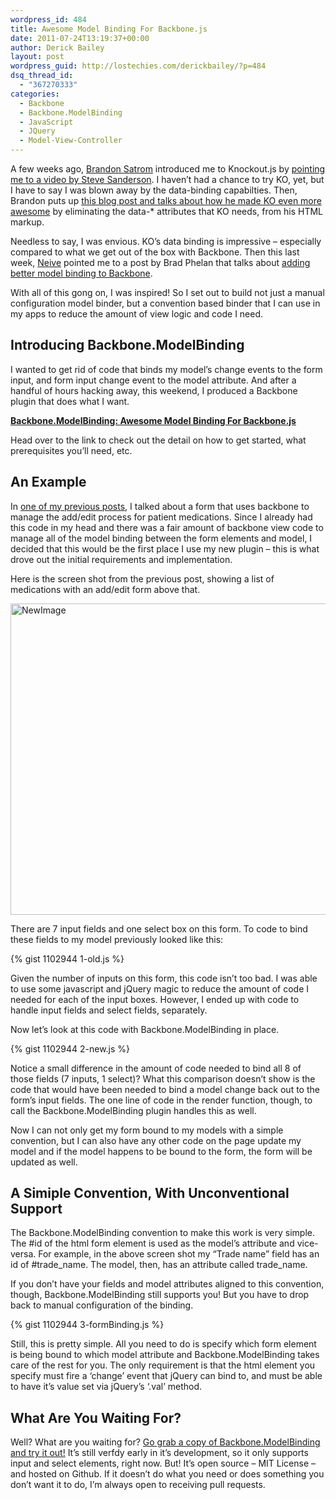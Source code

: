 ```yaml
---
wordpress_id: 484
title: Awesome Model Binding For Backbone.js
date: 2011-07-24T13:19:37+00:00
author: Derick Bailey
layout: post
wordpress_guid: http://lostechies.com/derickbailey/?p=484
dsq_thread_id:
  - "367270333"
categories:
  - Backbone
  - Backbone.ModelBinding
  - JavaScript
  - JQuery
  - Model-View-Controller
---
```

A few weeks ago, [Brandon Satrom](https://twitter.com/#!/BrandonSatrom) introduced me to Knockout.js by [pointing me to a video by Steve Sanderson](http://channel9.msdn.com/events/MIX/MIX11/FRM08). I haven&#8217;t had a chance to try KO, yet, but I have to say I was blown away by the data-binding capabilties. Then, Brandon puts up [this blog post and talks about how he made KO even more awesome](http://userinexperience.com/?p=633) by eliminating the data-* attributes that KO needs, from his HTML markup.

Needless to say, I was envious. KO&#8217;s data binding is impressive &#8211; especially compared to what we get out of the box with Backbone. Then this last week, [Neive](https://twitter.com/#!/nieveg) pointed me to a post by Brad Phelan that talks about [adding better model binding to Backbone](http://xtargets.com/2011/06/11/binding-model-attributes-to-form-elements-with-backbone-js/).

With all of this gong on, I was inspired! So I set out to build not just a manual configuration model binder, but a convention based binder that I can use in my apps to reduce the amount of view logic and code I need.

## Introducing Backbone.ModelBinding

I wanted to get rid of code that binds my model&#8217;s change events to the form input, and form input change event to the model attribute. And after a handful of hours hacking away, this weekend, I produced a Backbone plugin that does what I want.

[**Backbone.ModelBinding: Awesome Model Binding For Backbone.js**](https://github.com/derickbailey/backbone.modelbinding)

Head over to the link to check out the detail on how to get started, what prerequisites you&#8217;ll need, etc.

## An Example

In [one of my previous posts](http://lostechies.com/derickbailey/2011/07/19/references-routing-and-the-event-aggregator-coordinating-views-in-backbone-js/), I talked about a form that uses backbone to manage the add/edit process for patient medications. Since I already had this code in my head and there was a fair amount of backbone view code to manage all of the model binding between the form elements and model, I decided that this would be the first place I use my new plugin &#8211; this is what drove out the initial requirements and implementation.

Here is the screen shot from the previous post, showing a list of medications with an add/edit form above that.

<img title="NewImage.png" src="http://lostechies.com/derickbailey/files/2011/07/NewImage.png" border="0" alt="NewImage" width="600" height="498" />

There are 7 input fields and one select box on this form. To code to bind these fields to my model previously looked like this:

{% gist 1102944 1-old.js %}

Given the number of inputs on this form, this code isn&#8217;t too bad. I was able to use some javascript and jQuery magic to reduce the amount of code I needed for each of the input boxes. However, I ended up with code to handle input fields and select fields, separately.

Now let&#8217;s look at this code with Backbone.ModelBinding in place.

{% gist 1102944 2-new.js %}

Notice a small difference in the amount of code needed to bind all 8 of those fields (7 inputs, 1 select)? What this comparison doesn&#8217;t show is the code that would have been needed to bind a model change back out to the form&#8217;s input fields. The one line of code in the render function, though, to call the Backbone.ModelBinding plugin handles this as well.

Now I can not only get my form bound to my models with a simple convention, but I can also have any other code on the page update my model and if the model happens to be bound to the form, the form will be updated as well.

## A Simiple Convention, With Unconventional Support

The Backbone.ModelBinding convention to make this work is very simple. The #id of the html form element is used as the model&#8217;s attribute and vice-versa. For example, in the above screen shot my &#8220;Trade name&#8221; field has an id of #trade\_name. The model, then, has an attribute called trade\_name.

If you don&#8217;t have your fields and model attributes aligned to this convention, though, Backbone.ModelBinding still supports you! But you have to drop back to manual configuration of the binding.

{% gist 1102944 3-formBinding.js %}

Still, this is pretty simple. All you need to do is specify which form element is being bound to which model attribute and Backbone.ModelBinding takes care of the rest for you. The only requirement is that the html element you specify must fire a &#8216;change&#8217; event that jQuery can bind to, and must be able to have it&#8217;s value set via jQuery&#8217;s &#8216;.val&#8217; method.

## What Are You Waiting For?

Well? What are you waiting for? [Go grab a copy of Backbone.ModelBinding and try it out!](https://github.com/derickbailey/backbone.modelbinding) It&#8217;s still verfdy early in it&#8217;s development, so it only supports input and select elements, right now. But! It&#8217;s open source &#8211; MIT License &#8211; and hosted on Github. If it doesn&#8217;t do what you need or does something you don&#8217;t want it to do, I&#8217;m always open to receiving pull requests.
